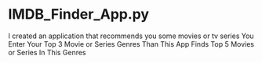 # IMDB_Finder_App.py
I created an application that recommends you some movies or tv series
You Enter Your Top 3 Movie or Series Genres
Than This App Finds Top 5 Movies or Series In This Genres
